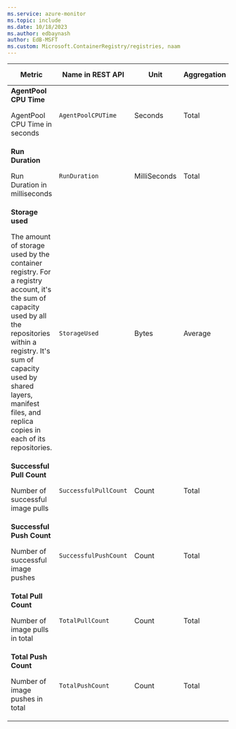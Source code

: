 ```yaml
---
ms.service: azure-monitor
ms.topic: include
ms.date: 10/18/2023
ms.author: edbaynash
author: EdB-MSFT
ms.custom: Microsoft.ContainerRegistry/registries, naam
---
```

<!--
NOTE:  This content is automatically generated using API calls to Azure. 
Any edits made on these files will be overwritten in the next run of the script. 
There is no benefit in editing these files directly.  
-->
  
  
|Metric|Name in REST API|Unit|Aggregation|Dimensions|Time Grains|DS Export|
|---|---|---|---|---|---|---|
|**AgentPool CPU Time**<p><p>AgentPool CPU Time in seconds |`AgentPoolCPUTime` |Seconds |Total |\<none\>|PT1M |Yes|
|**Run Duration**<p><p>Run Duration in milliseconds |`RunDuration` |MilliSeconds |Total |\<none\>|PT1M |Yes|
|**Storage used**<p><p>The amount of storage used by the container registry. For a registry account, it's the sum of capacity used by all the repositories within a registry. It's sum of capacity used by shared layers, manifest files, and replica copies in each of its repositories. |`StorageUsed` |Bytes |Average |`Geolocation`|PT1H |Yes|
|**Successful Pull Count**<p><p>Number of successful image pulls |`SuccessfulPullCount` |Count |Total |\<none\>|PT1M |Yes|
|**Successful Push Count**<p><p>Number of successful image pushes |`SuccessfulPushCount` |Count |Total |\<none\>|PT1M |Yes|
|**Total Pull Count**<p><p>Number of image pulls in total |`TotalPullCount` |Count |Total |\<none\>|PT1M |Yes|
|**Total Push Count**<p><p>Number of image pushes in total |`TotalPushCount` |Count |Total |\<none\>|PT1M |Yes|